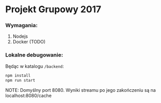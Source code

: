 # Projekt Grupowy 2017
 

### Wymagania:
1. Nodejs
2. Docker (TODO)

### Lokalne debugowanie:

Będąc w katalogu `/backend`:
```bash
npm install
npm run start
```
NOTE: Domyślny port 8080. Wyniki streamu po jego zakończeniu są na localhost:8080/cache
